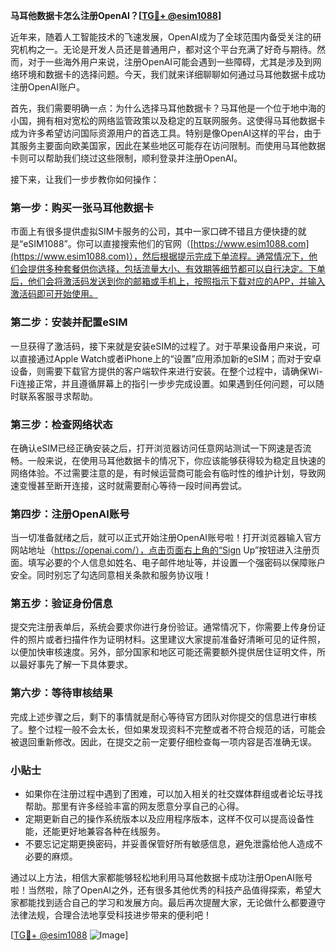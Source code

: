 **马耳他数据卡怎么注册OpenAI？[[TG💪+ @esim1088](https://t.me/s/esim1088)]**

近年来，随着人工智能技术的飞速发展，OpenAI成为了全球范围内备受关注的研究机构之一。无论是开发人员还是普通用户，都对这个平台充满了好奇与期待。然而，对于一些海外用户来说，注册OpenAI可能会遇到一些障碍，尤其是涉及到网络环境和数据卡的选择问题。今天，我们就来详细聊聊如何通过马耳他数据卡成功注册OpenAI账户。

首先，我们需要明确一点：为什么选择马耳他数据卡？马耳他是一个位于地中海的小国，拥有相对宽松的网络监管政策以及稳定的互联网服务。这使得马耳他数据卡成为许多希望访问国际资源用户的首选工具。特别是像OpenAI这样的平台，由于其服务主要面向欧美国家，因此在某些地区可能存在访问限制。而使用马耳他数据卡则可以帮助我们绕过这些限制，顺利登录并注册OpenAI。

接下来，让我们一步步教你如何操作：

### 第一步：购买一张马耳他数据卡

市面上有很多提供虚拟SIM卡服务的公司，其中一家口碑不错且方便快捷的就是“eSIM1088”。你可以直接搜索他们的官网（[https://www.esim1088.com](https://www.esim1088.com)），然后根据提示完成下单流程。通常情况下，他们会提供多种套餐供你选择，包括流量大小、有效期等细节都可以自行决定。下单后，他们会将激活码发送到你的邮箱或手机上，按照指示下载对应的APP，并输入激活码即可开始使用。

### 第二步：安装并配置eSIM

一旦获得了激活码，接下来就是安装eSIM的过程了。对于苹果设备用户来说，可以直接通过Apple Watch或者iPhone上的“设置”应用添加新的eSIM；而对于安卓设备，则需要下载官方提供的客户端软件来进行安装。在整个过程中，请确保Wi-Fi连接正常，并且遵循屏幕上的指引一步步完成设置。如果遇到任何问题，可以随时联系客服寻求帮助。

### 第三步：检查网络状态

在确认eSIM已经正确安装之后，打开浏览器访问任意网站测试一下网速是否流畅。一般来说，在使用马耳他数据卡的情况下，你应该能够获得较为稳定且快速的网络体验。不过需要注意的是，有时候运营商可能会有临时性的维护计划，导致网速变慢甚至断开连接，这时就需要耐心等待一段时间再尝试。

### 第四步：注册OpenAI账号

当一切准备就绪之后，就可以正式开始注册OpenAI账号啦！打开浏览器输入官方网站地址（https://openai.com/），点击页面右上角的“Sign Up”按钮进入注册页面。填写必要的个人信息如姓名、电子邮件地址等，并设置一个强密码以保障账户安全。同时别忘了勾选同意相关条款和服务协议哦！

### 第五步：验证身份信息

提交完注册表单后，系统会要求你进行身份验证。通常情况下，你需要上传身份证件的照片或者扫描件作为证明材料。这里建议大家提前准备好清晰可见的证件照，以便加快审核速度。另外，部分国家和地区可能还需要额外提供居住证明文件，所以最好事先了解一下具体要求。

### 第六步：等待审核结果

完成上述步骤之后，剩下的事情就是耐心等待官方团队对你提交的信息进行审核了。整个过程一般不会太长，但如果发现资料不完整或者不符合规范的话，可能会被退回重新修改。因此，在提交之前一定要仔细检查每一项内容是否准确无误。

### 小贴士

- 如果你在注册过程中遇到了困难，可以加入相关的社交媒体群组或者论坛寻找帮助。那里有许多经验丰富的网友愿意分享自己的心得。
- 定期更新自己的操作系统版本以及应用程序版本，这样不仅可以提高设备性能，还能更好地兼容各种在线服务。
- 不要忘记定期更换密码，并妥善保管好所有敏感信息，避免泄露给他人造成不必要的麻烦。

通过以上方法，相信大家都能够轻松地利用马耳他数据卡成功注册OpenAI账号啦！当然啦，除了OpenAI之外，还有很多其他优秀的科技产品值得探索，希望大家都能找到适合自己的学习和发展方向。最后再次提醒大家，无论做什么都要遵守法律法规，合理合法地享受科技进步带来的便利吧！

[[TG💪+ @esim1088](https://t.me/s/esim1088) ![Image](https://i.postimg.cc/4NQfJmqS/Snipaste-2025-05-13-00-14-12.png)]